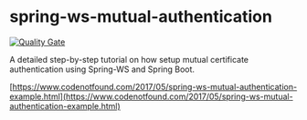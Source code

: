 # spring-ws-mutual-authentication

[![Quality Gate](https://sonarqube.com/api/badges/gate?key=com.codenotfound:spring-ws-mutual-authentication)](https://sonarqube.com/dashboard/index/com.codenotfound:spring-ws-mutual-authentication)

A detailed step-by-step tutorial on how setup mutual certificate authentication using Spring-WS and Spring Boot.

[https://www.codenotfound.com/2017/05/spring-ws-mutual-authentication-example.html](https://www.codenotfound.com/2017/05/spring-ws-mutual-authentication-example.html)
